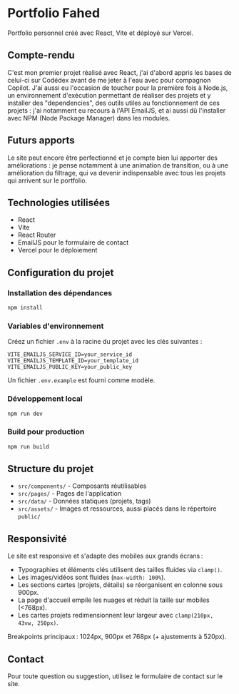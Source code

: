 # Portfolio Fahed

Portfolio personnel créé avec React, Vite et déployé sur Vercel.

## Compte-rendu

C'est mon premier projet réalisé avec React, j'ai d'abord appris les bases de celui-ci sur Codédex avant de me jeter à l'eau avec pour compagnon Copilot. 
J'ai aussi eu l'occasion de toucher pour la première fois à Node.js, un environnement d'exécution permettant de réaliser des projets et y installer des "dependencies", des outils utiles au fonctionnement de ces projets : j'ai notamment eu recours à l'API EmailJS, et ai aussi dû l'installer avec NPM (Node Package Manager) dans les modules.

## Futurs apports

Le site peut encore être perfectionné et je compte bien lui apporter des améliorations : je pense notamment à une animation de transition, ou à une amélioration du filtrage, qui va devenir indispensable avec tous les projets qui arrivent sur le portfolio.

## Technologies utilisées

- React
- Vite
- React Router
- EmailJS pour le formulaire de contact
- Vercel pour le déploiement

## Configuration du projet

### Installation des dépendances

```bash
npm install
```

### Variables d'environnement

Créez un fichier `.env` à la racine du projet avec les clés suivantes :

```env
VITE_EMAILJS_SERVICE_ID=your_service_id
VITE_EMAILJS_TEMPLATE_ID=your_template_id
VITE_EMAILJS_PUBLIC_KEY=your_public_key
```

Un fichier `.env.example` est fourni comme modèle.

### Développement local

```bash
npm run dev
```

### Build pour production

```bash
npm run build
```

## Structure du projet

- `src/components/` - Composants réutilisables
- `src/pages/` - Pages de l'application
- `src/data/` - Données statiques (projets, tags)
- `src/assets/` - Images et ressources, aussi placés dans le répertoire `public/`

## Responsivité

Le site est responsive et s'adapte des mobiles aux grands écrans :

- Typographies et éléments clés utilisent des tailles fluides via `clamp()`.
- Les images/vidéos sont fluides (`max-width: 100%`).
- Les sections cartes (projets, détails) se réorganisent en colonne sous 900px.
- La page d'accueil empile les nuages et réduit la taille sur mobiles (<768px).
- Les cartes projets redimensionnent leur largeur avec `clamp(210px, 43vw, 250px)`.

Breakpoints principaux : 1024px, 900px et 768px (+ ajustements à 520px).

## Contact

Pour toute question ou suggestion, utilisez le formulaire de contact sur le site.
